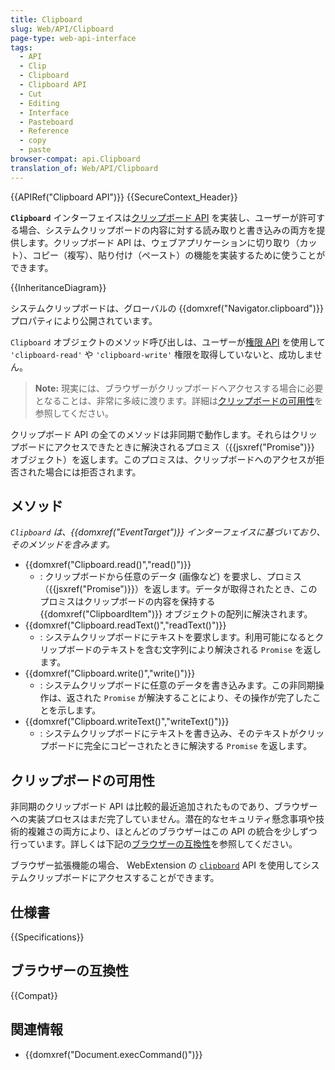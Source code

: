 ```yaml
---
title: Clipboard
slug: Web/API/Clipboard
page-type: web-api-interface
tags:
  - API
  - Clip
  - Clipboard
  - Clipboard API
  - Cut
  - Editing
  - Interface
  - Pasteboard
  - Reference
  - copy
  - paste
browser-compat: api.Clipboard
translation_of: Web/API/Clipboard
---
```

{{APIRef("Clipboard API")}} {{SecureContext_Header}}

**`Clipboard`** インターフェイスは[クリップボード API](/ja/docs/Web/API/Clipboard_API) を実装し、ユーザーが許可する場合、システムクリップボードの内容に対する読み取りと書き込みの両方を提供します。クリップボード API は、ウェブアプリケーションに切り取り（カット）、コピー（複写）、貼り付け（ペースト）の機能を実装するために使うことができます。

{{InheritanceDiagram}}

システムクリップボードは、グローバルの {{domxref("Navigator.clipboard")}} プロパティにより公開されています。

`Clipboard` オブジェクトのメソッド呼び出しは、ユーザーが[権限 API](/ja/docs/Web/API/Permissions_API) を使用して `'clipboard-read'` や `'clipboard-write'` 権限を取得していないと、成功しません。

> **Note:** 現実には、ブラウザーがクリップボードへアクセスする場合に必要となることは、非常に多岐に渡ります。詳細は[クリップボードの可用性](#クリップボードの可用性)を参照してください。
</div>

クリップボード API の全てのメソッドは非同期で動作します。それらはクリップボードにアクセスできたときに解決されるプロミス（{{jsxref("Promise")}} オブジェクト）を返します。このプロミスは、クリップボードへのアクセスが拒否された場合には拒否されます。

## メソッド

_`Clipboard` は、{{domxref("EventTarget")}} インターフェイスに基づいており、そのメソッドを含みます。_

- {{domxref("Clipboard.read()","read()")}}
  - : クリップボードから任意のデータ (画像など) を要求し、プロミス（{{jsxref("Promise")}}）を返します。データが取得されたとき、このプロミスはクリップボードの内容を保持する {{domxref("ClipboardItem")}} オブジェクトの配列に解決されます。
- {{domxref("Clipboard.readText()","readText()")}}
  - : システムクリップボードにテキストを要求します。利用可能になるとクリップボードのテキストを含む文字列により解決される `Promise` を返します。
- {{domxref("Clipboard.write()","write()")}}
  - : システムクリップボードに任意のデータを書き込みます。この非同期操作は、返された `Promise` が解決することにより、その操作が完了したことを示します。
- {{domxref("Clipboard.writeText()","writeText()")}}
  - : システムクリップボードにテキストを書き込み、そのテキストがクリップボードに完全にコピーされたときに解決する `Promise` を返します。

## クリップボードの可用性

非同期のクリップボード API は比較的最近追加されたものであり、ブラウザーへの実装プロセスはまだ完了していません。潜在的なセキュリティ懸念事項や技術的複雑さの両方により、ほとんどのブラウザーはこの API の統合を少しずつ行っています。詳しくは下記の[ブラウザーの互換性](#ブラウザーの互換性)を参照してください。

ブラウザー拡張機能の場合、 WebExtension の [`clipboard`](/ja/docs/Mozilla/Add-ons/WebExtensions/API/clipboard) API を使用してシステムクリップボードにアクセスすることができます。

## 仕様書

{{Specifications}}

## ブラウザーの互換性

{{Compat}}

## 関連情報

- {{domxref("Document.execCommand()")}}
